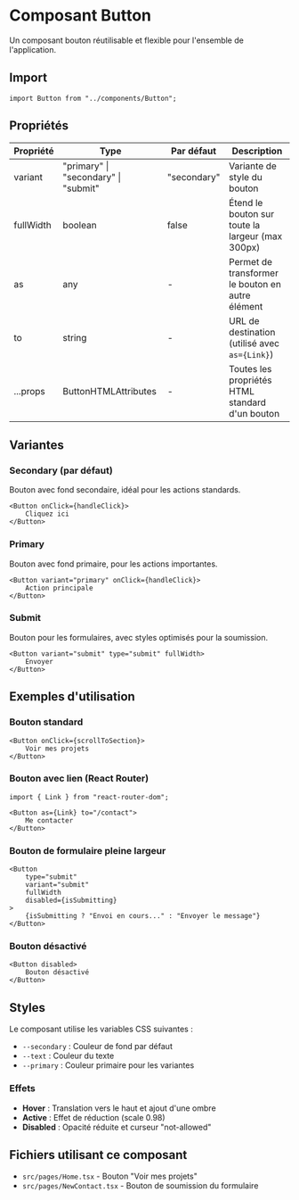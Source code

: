 # Composant Button

Un composant bouton réutilisable et flexible pour l'ensemble de l'application.

## Import

```tsx
import Button from "../components/Button";
```

## Propriétés

| Propriété  | Type                                  | Par défaut    | Description                                           |
|------------|---------------------------------------|---------------|-------------------------------------------------------|
| variant    | "primary" \| "secondary" \| "submit"  | "secondary"   | Variante de style du bouton                          |
| fullWidth  | boolean                               | false         | Étend le bouton sur toute la largeur (max 300px)    |
| as         | any                                   | -             | Permet de transformer le bouton en autre élément     |
| to         | string                                | -             | URL de destination (utilisé avec `as={Link}`)        |
| ...props   | ButtonHTMLAttributes                  | -             | Toutes les propriétés HTML standard d'un bouton      |

## Variantes

### Secondary (par défaut)
Bouton avec fond secondaire, idéal pour les actions standards.

```tsx
<Button onClick={handleClick}>
    Cliquez ici
</Button>
```

### Primary
Bouton avec fond primaire, pour les actions importantes.

```tsx
<Button variant="primary" onClick={handleClick}>
    Action principale
</Button>
```

### Submit
Bouton pour les formulaires, avec styles optimisés pour la soumission.

```tsx
<Button variant="submit" type="submit" fullWidth>
    Envoyer
</Button>
```

## Exemples d'utilisation

### Bouton standard

```tsx
<Button onClick={scrollToSection}>
    Voir mes projets
</Button>
```

### Bouton avec lien (React Router)

```tsx
import { Link } from "react-router-dom";

<Button as={Link} to="/contact">
    Me contacter
</Button>
```

### Bouton de formulaire pleine largeur

```tsx
<Button
    type="submit"
    variant="submit"
    fullWidth
    disabled={isSubmitting}
>
    {isSubmitting ? "Envoi en cours..." : "Envoyer le message"}
</Button>
```

### Bouton désactivé

```tsx
<Button disabled>
    Bouton désactivé
</Button>
```

## Styles

Le composant utilise les variables CSS suivantes :
- `--secondary` : Couleur de fond par défaut
- `--text` : Couleur du texte
- `--primary` : Couleur primaire pour les variantes

### Effets

- **Hover** : Translation vers le haut et ajout d'une ombre
- **Active** : Effet de réduction (scale 0.98)
- **Disabled** : Opacité réduite et curseur "not-allowed"

## Fichiers utilisant ce composant

- `src/pages/Home.tsx` - Bouton "Voir mes projets"
- `src/pages/NewContact.tsx` - Bouton de soumission du formulaire
